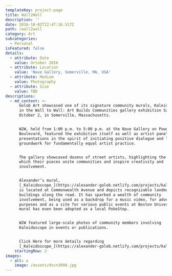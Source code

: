 ```yaml
---
templateKey: project-page
title: Wall2Wall
description: ''
date: 2016-10-02T22:47:16.517Z
path: /wall2wall
category: Art
subcategories:
  - Personal
isFeatured: false
details:
  - attribute: Date
    value: October 2016
  - attribute: Location
    value: 'Nave Gallery, Somerville, MA, USA'
  - attribute: Medium
    value: Photography
  - attribute: Size
    value: TBD
descriptions:
  - md_content: >-
      Golob Art showcased one of its signature community murals, Kaleidoscope,
      in the Wall to Wall: Art Builds Communities gallery exhibition Saturday,
      October 2, in Somerville, Massachusetts.


      W2W, held from 1:00 p.m. to 5:00 p.m. at the Nave Gallery on Powder House
      Boulevard, featured the exhibition itself as well as artist panels and
      presentations in the spirit of initiating positive dialogue and laying
      groundwork for fundamentally equal artist practice.


      The gallery showcased dozens of street artists, highlighting the ways in
      which their pieces unite communities and inspire creativity and
      involvement.


      Alexander’s mural,
      [_Kaleidoscope_](https://alexander-golob.netlify.com/projects/kaleidoscope/),
      is located at Commonwealth Avenue and depicts recognizable landmarks and
      buildings along the road. It has sparked a wealth of community
      involvement, being used as a backdrop for a music video, for advertising
      purposes and as a site for various public events at Boston University. The
      mural has even been adopted as a local PokeStop.


      W2W featured large-scale photos of community members involving
      Kaleidoscope in events or publications.​


      Click Here for more details regarding
      [_Kaleidoscope_](https://alexander-golob.netlify.com/projects/kaleidoscope/).
    startingRow: 2
images:
  - alt: a
    image: /assets/dscn3098.jpg
---
```


